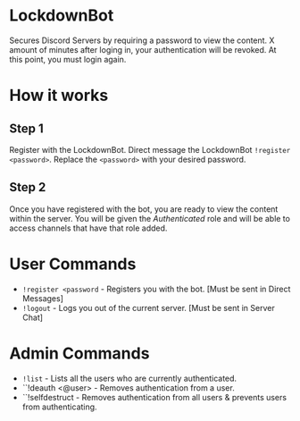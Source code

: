 # LockdownBot
Secures Discord Servers by requiring a password to view the content. X amount of minutes after loging in, your authentication will be revoked. At this point, you must login again. 

# How it works

## Step 1
Register with the LockdownBot. Direct message the LockdownBot ``!register <password>``. Replace the ``<password>`` with your desired password. 

## Step 2
Once you have registered with the bot, you are ready to view the content within the server. You will be given the *Authenticated* role and will be able to access channels that have that role added.

# User Commands
 - ``!register <password`` - Registers you with the bot. [Must be sent in Direct Messages]
 - ``!logout`` - Logs you out of the current server. [Must be sent in Server Chat]

# Admin Commands
 - ``!list`` - Lists all the users who are currently authenticated.
 - ``!deauth <@user> - Removes authentication from a user.
 - ``!selfdestruct - Removes authentication from all users & prevents users from authenticating.
